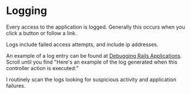 # Logging

Every access to the application is logged.  Generally this occurs when you
click a button or follow a link.

Logs include failed access attempts, and include ip addresses.

An example of a log entry can be found at [Debugging Rails Applications](https://guides.rubyonrails.org/debugging_rails_applications.html#sending-messages).  Scroll until you find
"Here's an example of the log generated when this controller action is executed:"

I routinely scan the logs looking for suspicious activity and application failures.